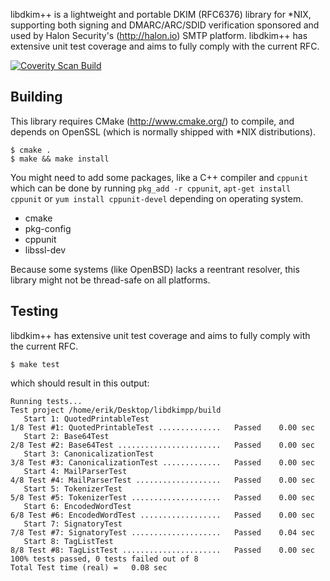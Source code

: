 libdkim++ is a lightweight and portable DKIM (RFC6376) library for *NIX,
supporting both signing and DMARC/ARC/SDID verification sponsored and
used by Halon Security's (http://halon.io) SMTP platform.
libdkim++ has extensive unit test coverage and aims to fully comply with
the current RFC.

[![Coverity Scan Build](https://img.shields.io/coverity/scan/7286.svg)](https://scan.coverity.com/projects/halonsecurity-libdkimpp)

Building
--------
This library requires CMake (http://www.cmake.org/) to compile, and
depends on OpenSSL (which is normally shipped with *NIX distributions).

```
$ cmake .
$ make && make install
```

You might need to add some packages, like a C++ compiler and `cppunit`
which can be done by running `pkg_add -r cppunit`,
`apt-get install cppunit` or `yum install cppunit-devel` depending
on operating system.

* cmake
* pkg-config
* cppunit
* libssl-dev

Because some systems (like OpenBSD) lacks a reentrant resolver, this
library might not be thread-safe on all platforms.

Testing
-------
libdkim++ has extensive unit test coverage and aims to fully comply
with the current RFC.

```
$ make test
```

which should result in this output:

```
Running tests...
Test project /home/erik/Desktop/libdkimpp/build
   Start 1: QuotedPrintableTest
1/8 Test #1: QuotedPrintableTest ..............   Passed    0.00 sec
   Start 2: Base64Test
2/8 Test #2: Base64Test .......................   Passed    0.00 sec
   Start 3: CanonicalizationTest
3/8 Test #3: CanonicalizationTest .............   Passed    0.00 sec
   Start 4: MailParserTest
4/8 Test #4: MailParserTest ...................   Passed    0.00 sec
   Start 5: TokenizerTest
5/8 Test #5: TokenizerTest ....................   Passed    0.00 sec
   Start 6: EncodedWordTest
6/8 Test #6: EncodedWordTest ..................   Passed    0.00 sec
   Start 7: SignatoryTest
7/8 Test #7: SignatoryTest ....................   Passed    0.04 sec
   Start 8: TagListTest
8/8 Test #8: TagListTest ......................   Passed    0.00 sec
100% tests passed, 0 tests failed out of 8
Total Test time (real) =   0.08 sec
```
